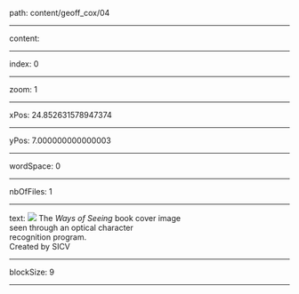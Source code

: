 path: content/geoff_cox/04

----

content: 

----

index: 0

----

zoom: 1

----

xPos: 24.852631578947374

----

yPos: 7.000000000000003

----

wordSpace: 0

----

nbOfFiles: 1

----

text: ![](geoff_cox/04/waysofseeing.jpg.texture.png) 
The _Ways of Seeing_ book cover image <br>
seen through an optical character <br>
recognition program. <br>
Created by SICV

----

blockSize: 9

----

